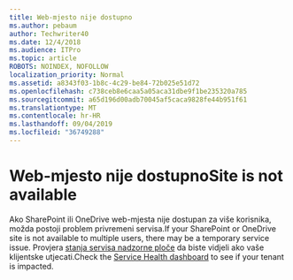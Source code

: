 ```yaml
---
title: Web-mjesto nije dostupno
ms.author: pebaum
author: Techwriter40
ms.date: 12/4/2018
ms.audience: ITPro
ms.topic: article
ROBOTS: NOINDEX, NOFOLLOW
localization_priority: Normal
ms.assetid: a8343f03-1b8c-4c29-be84-72b025e51d72
ms.openlocfilehash: c738ceb8e6caa5a05aca31dbe9f1be235320a785
ms.sourcegitcommit: a65d196d00adb70045af5caca9828fe44b951f61
ms.translationtype: MT
ms.contentlocale: hr-HR
ms.lasthandoff: 09/04/2019
ms.locfileid: "36749288"
---
```

# <a name="site-is-not-available"></a><span data-ttu-id="8b379-102">Web-mjesto nije dostupno</span><span class="sxs-lookup"><span data-stu-id="8b379-102">Site is not available</span></span>

<span data-ttu-id="8b379-103">Ako SharePoint ili OneDrive web-mjesta nije dostupan za više korisnika, možda postoji problem privremeni servisa.</span><span class="sxs-lookup"><span data-stu-id="8b379-103">If your SharePoint or OneDrive site is not available to multiple users, there may be a temporary service issue.</span></span> <span data-ttu-id="8b379-104">Provjera [stanja servisa nadzorne ploče](https://admin.microsoft.com/AdminPortal/Home#/servicehealth) da biste vidjeli ako vaše klijentske utjecati.</span><span class="sxs-lookup"><span data-stu-id="8b379-104">Check the [Service Health dashboard](https://admin.microsoft.com/AdminPortal/Home#/servicehealth) to see if your tenant is impacted.</span></span> 
  

